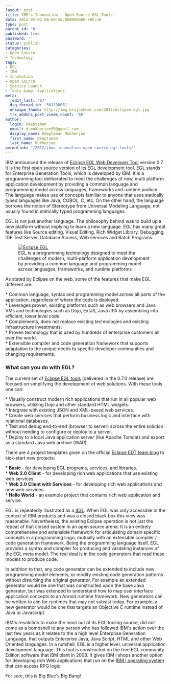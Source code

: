 ```yaml
---
layout: post
title: IBM's Innovation - Open Source EGL Tools
date: 2012-02-02 08:00:50.000000000 +05:30
type: post
parent_id: '0'
published: true
password: ''
status: publish
categories:
- Open Source
- Technology
tags:
- EGL
- IBM
- Innovation
- Open Source
- Service Launch
- Tools &amp; Applications
meta:
  _edit_last: '67'
  dsq_thread_id: '561138061'
  onswipe_thumb: http://img.brajeshwar.com/2012/eclipse-egl.jpg
  trx_addons_post_views_count: '68'
author:
  login: Deeptaman
  email: d.mukherjee05@gmail.com
  display_name: Deeptaman Mukherjee
  first_name: Deeptaman
  last_name: Mukherjee
permalink: "/2012/ibms-innovation-open-source-egl-tools/"
---
```

<p>IBM announced the release of <a href="http://www.eclipse.org/edt/">Eclipse EGL Web Developer Tool</a> version 0.7. It is the first open source version of its EGL development tool. EGL stands for Enterprise Generation Tools, which is developed by IBM. It is a programming tool deliberated to meet the challenges of new, multi platform application development by providing a common language and programming model across languages, frameworks and runtime podium. The language makes use of concepts familiar to anyone that uses statically typed languages like Java, COBOL, C, etc. On the other hand, the language borrows the notion of Stereotype from Universal Modeling Language, not usually found in statically typed programming languages. </p>
<p>EGL is not just another language. The philosophy behind was to build up a new platform without implying to learn a new language. EGL has many great features like Source editing, Visual Editing, Rich Widget Library, Debugging, IDE Test Server, Database Access, Web services and Batch Programs.</p>
<p><!--more--></p>
<figure><a href="http://www.eclipse.org/edt/"><img src="{{ site.baseurl }}/assets/2012/02/eclipse-egl.jpg" alt="Eclipse EGL" /></a><br />
<figcaption>EGL is a programming technology designed to meet the challenges of modern, multi-platform application development by providing a common language and programming model across languages, frameworks, and runtime platforms</figcaption>
</figure>
<p>As stated by Eclipse on the web, some of the features that make EGL different are:</p>
<p>* Common language, syntax and programming model across all parts of the application, regardless of where the code is deployed.<br />
* Leverages proven, existing platforms such as web browsers and Java VMs and technologies such as Dojo, ExtJS, Java JPA by assembling into efficient, lower level code.<br />
* Complements, does not replace existing technologies and existing infrastructure investments.<br />
* Proven technology that is used by hundreds of enterprise customers all over the world.<br />
* Extensible compiler and code generation framework that supports adaptation to the unique needs to specific developer communities and changing requirements.</p>
<h3>What can you do with EGL?</h3>
<p>The current set of <a href="http://www.eclipse.org/edt/">Eclipse EGL tools</a> (delivered in the 0.7.0 release) are focused on simplifying the development of web solutions. With these tools one can:</p>
<p>* Visually construct modern rich applications that run in all popular web browsers, utilizing Dojo and other standard HTML widgets.<br />
* Integrate with existing JSON and XML-based web services.<br />
* Create web services that perform business logic and interface with relational databases.<br />
* Test and debug end-to-end (browser to server) across the entire solution without needing to configure or deploy to a server.<br />
* Deploy to a local Java application server (like Apache Tomcat) and export as a standard Java web archive (WAR).</p>
<p>There are 4 project templates given on the official <a href="http://xeglblog.blogspot.in/2011/10/welcome-to-official-eclipse-edt-team.html">Eclipse EDT team blog</a> to kick-start new projects:</p>
<p>* <strong>Basic</strong> - for developing EGL programs, services, and libraries.<br />
* <strong>Web 2.0 Client</strong> - for developing rich web applications that use existing web services.<br />
* <strong>Web 2.0 Client with Services</strong> - for developing rich web applications and new web services.<br />
* <strong>Hello World</strong> - an example project that contains rich web application and service.</p>
<p>EGL is repeatedly illustrated as a <a href="http://en.wikipedia.org/wiki/IBM_Informix-4GL">4GL</a>. When EGL was only accessible in the context of IBM products and was a closed black box this view was reasonable. Nevertheless, the existing Eclipse operation is not just the repeat of that closed system in an open source arena. It is an entirely comprehensive and extensible framework for articulating domain specific concepts in a programming lingo, mutually with an extensible compiler / code generation framework. Being the programming language itself, EGL provides a syntax and compiler for producing and validating instances of the EGL meta model. The real deal is in the code generators that read these models to produce code. </p>
<p>In addition to that, any code generator can be extended to include new programming model elements, or modify existing code generation patterns without disturbing the original generator. For example an extended generator would be one that was constructed upon the base Java generator, but was extended to understand how to map user interface application concepts to an Anroid runtime framework. New generators can be written to aim for runtimes that may not subsist today. For example, a new generator would be one that targets an Objective C runtime instead of Java or Javascript. </p>
<p>IBM's resolution to make the most out of its EGL tooling source, did not come as a bombshell to any person who has followed IBM's action over the last few years as it relates to the a high level Enterprise Generation Language, that outputs Enterprise Java, Java Script, HTML and other Web Oriented languages. In a nutshell, EGL is a higher level, universal application development language. This tool is constructed on the free EGL community Edition software that IBM plant in 2008. It gives IBM i shops another option for developing rich Web applications that run on the <a href="http://www-03.ibm.com/systems/power/software/i/about.html">IBM i operating system</a> that can access RPG logic.</p>
<p>For sure, this is Big Blue's Big Bang!</p>
